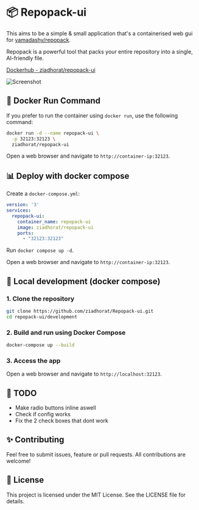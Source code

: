 # 📦 Repopack-ui 
This aims to be a simple & small application that's a containerised web gui for [yamadashy/repopack](https://github.com/yamadashy/repopack).

Repopack is a powerful tool that packs your entire repository into a single, AI-friendly file.

[Dockerhub - ziadhorat/repopack-ui](https://hub.docker.com/r/ziadhorat/repopack-ui)

![Screenshot](https://github.com/user-attachments/assets/5a4f4268-ce43-4592-8f6a-54c15d1921e4)


## 🚀 Docker Run Command
If you prefer to run the container using `docker run`, use the following command:
```bash
docker run -d --name repopack-ui \
  -p 32123:32123 \
  ziadhorat/repopack-ui
```
Open a web browser and navigate to `http://container-ip:32123`.

## 📊 Deploy with docker compose

Create a `docker-compose.yml`:
```yaml
version: '3'
services:
  repopack-ui:
    container_name: repopack-ui
    image: ziadhorat/repopack-ui
    ports:
      - "32123:32123"
```
Run `docker compose up -d`.

Open a web browser and navigate to `http://container-ip:32123`.

## 📌 Local development (docker compose)

### 1. Clone the repository
```bash
git clone https://github.com/ziadhorat/Repopack-ui.git
cd repopack-ui/development
```

### 2. Build and run using Docker Compose
```bash
docker-compose up --build
```
### 3. Access the app
Open a web browser and navigate to `http://localhost:32123`.

## 📝 TODO
- Make radio buttons inline aswell
- Check if config works
- Fix the 2 check boxes that dont work
  
## ✨ Contributing
Feel free to submit issues, feature or pull requests. 
All contributions are welcome!

## 📜 License
This project is licensed under the MIT License. See the LICENSE file for details.
